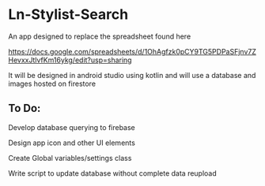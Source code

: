 # Ln-Stylist-Search
An app designed to replace the spreadsheet found here

https://docs.google.com/spreadsheets/d/1OhAgfzk0pCY9TG5PDPaSFjnv7ZHevxxJtlvfKm16ykg/edit?usp=sharing

It will be designed in android studio using kotlin and will use a database and images hosted on firestore


## To Do:
Develop database querying to firebase

Design app icon and other UI elements

Create Global variables/settings class

Write script to update database without complete data reupload

